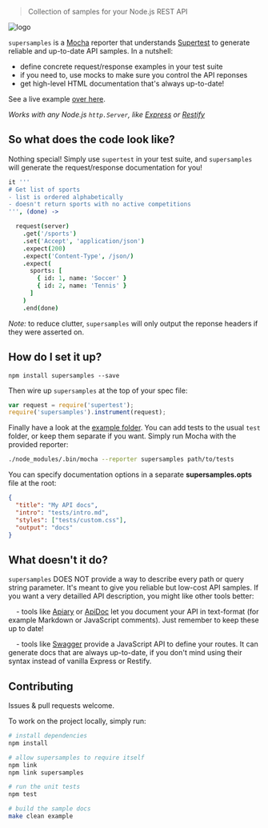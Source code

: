 > Collection of samples for your Node.js REST API

![logo](https://raw.github.com/rprieto/supersamples/master/logo.png)

`supersamples` is a [Mocha](https://github.com/visionmedia/mocha) reporter that understands [Supertest](https://github.com/visionmedia/supertest) to generate reliable and up-to-date API samples. In a nutshell:

- define concrete request/response examples in your test suite
- if you need to, use mocks to make sure you control the API reponses
- get high-level HTML documentation that's always up-to-date!

See a live example [over here](http://rprieto.github.io/supersamples).

*Works with any Node.js `http.Server`, like [Express](https://github.com/visionmedia/express) or [Restify](https://github.com/mcavage/node-restify)*

## So what does the code look like?

Nothing special! Simply use `supertest` in your test suite, and `supersamples` will generate the request/response documentation for you!

```coffee
it '''
# Get list of sports
- list is ordered alphabetically
- doesn't return sports with no active competitions
''', (done) ->

  request(server)
    .get('/sports')
    .set('Accept', 'application/json')
    .expect(200)
    .expect('Content-Type', /json/)
    .expect(
      sports: [
        { id: 1, name: 'Soccer' }
        { id: 2, name: 'Tennis' }
      ]
    )
    .end(done)
```

*Note:* to reduce clutter, `supersamples` will only output the reponse headers if they were asserted on.

## How do I set it up?

```
npm install supersamples --save
```

Then wire up `supersamples` at the top of your spec file:

```js
var request = require('supertest');
require('supersamples').instrument(request);
```

Finally have a look at the [example folder](http://github.com/rprieto/supersamples/blob/master/example). You can add tests to the usual `test` folder, or keep them separate if you want. Simply run Mocha with the provided reporter:

```bash
./node_modules/.bin/mocha --reporter supersamples path/to/tests
```

You can specify documentation options in a separate **supersamples.opts** file at the root:

```json
{
  "title": "My API docs",
  "intro": "tests/intro.md",
  "styles": ["tests/custom.css"],
  "output": "docs"
}
```

## What doesn't it do?

`supersamples` DOES NOT provide a way to describe every path or query string parameter. It's meant to give you reliable but low-cost API samples. If you want a very detailled API description, you might like other tools better:

&nbsp;&nbsp;&nbsp;&nbsp;- tools like [Apiary](http://apiary.io) or [ApiDoc](http://apidocjs.com) let you document your API in text-format (for example Markdown or JavaScript comments). Just remember to keep these up to date!

&nbsp;&nbsp;&nbsp;&nbsp;- tools like [Swagger](http://developers.helloreverb.com/swagger/) provide a JavaScript API to define your routes. It can generate docs that are always up-to-date, if you don't mind using their syntax instead of vanilla Express or Restify.

## Contributing

Issues & pull requests welcome.

To work on the project locally, simply run:

```bash
# install dependencies
npm install

# allow supersamples to require itself
npm link
npm link supersamples

# run the unit tests
npm test

# build the sample docs
make clean example
```
